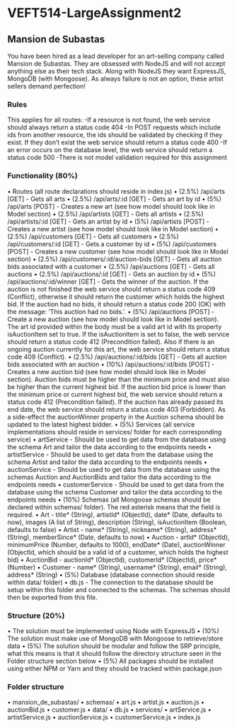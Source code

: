 # VEFT514-LargeAssignment2

## Mansion de Subastas
You have been hired as a lead developer for an art-selling company called Mansion de Subastas.
They are obsessed with NodeJS and will not accept anything else as their tech stack. Along with
NodeJS they want ExpressJS, MongoDB (with Mongoose). As always failure is not an option,
these artist sellers demand perfection!

### Rules
This applies for all routes:
-If a resource is not found, the web service should always return a status code 404
-In POST requests which include ids from another resource, the ids should be validated by checking if they exist. If they don’t exist the web service should return a status code 400
-If an error occurs on the database level, the web service should return a status code 500
-There is not model validation required for this assignment

### Functionality (80%)
  • Routes (all route declarations should reside in index.js)
  • (2.5%) /api/arts [GET] - Gets all arts
  • (2.5%) /api/arts/:id [GET] - Gets an art by id
  • (5%) /api/arts [POST] - Creates a new art (see how model should look like in Model
    section)
  • (2.5%) /api/artists [GET] - Gets all artists
  • (2.5%) /api/artists/:id [GET] - Gets an artist by id
  • (5%) /api/artists [POST] - Creates a new artist (see how model should look like in
    Model section)
  • (2.5%) /api/customers [GET] - Gets all customers
  • (2.5%) /api/customers/:id [GET] - Gets a customer by id
  • (5%) /api/customers [POST] - Creates a new customer (see how model should look
    like in Model section)
  • (2.5%) /api/customers/:id/auction-bids [GET] - Gets all auction bids associated
    with a customer
  • (2.5%) /api/auctions [GET] - Gets all auctions
  • (2.5%) /api/auctions/:id [GET] - Gets an auction by id
  • (5%) /api/auctions/:id/winner [GET] - Gets the winner of the auction. If the auction
    is not finished the web service should return a status code 409 (Conflict), otherwise it
    should return the customer which holds the highest bid. If the auction had no bids, it
    should return a status code 200 (OK) with the message: ‘This auction had no bids.’.
  • (5%) /api/auctions [POST] - Create a new auction (see how model should look like in
    Model section). The art id provided within the body must be a valid art id with its
    property isAuctionItem set to true. If the isAuctionItem is set to false, the web
    service should return a status code 412 (Precondition failed). Also if there is an
    ongoing auction currently for this art, the web service should return a status code 409
    (Conflict).
  • (2.5%) /api/auctions/:id/bids [GET] - Gets all auction bids associated with an
    auction
  • (10%) /api/auctions/:id/bids [POST] - Creates a new auction bid (see how model
    should look like in Model section). Auction bids must be higher than the minimum
    price and must also be higher than the current highest bid. If the auction bid price is
    lower than the minimum price or current highest bid, the web service should return a
    status code 412 (Precondition failed). If the auction has already passed its end date,
    the web service should return a status code 403 (Forbidden). As a side-effect the
    auctionWinner property in the Auction schema should be updated to the latest
    highest bidder.
  • (5%) Services (all service implementations should reside in services/ folder for each
    corresponding service)
  • artService - Should be used to get data from the database using the schema Art and
    tailor the data according to the endpoints needs
  • artistService - Should be used to get data from the database using the schema
    Artist and tailor the data according to the endpoints needs
  • auctionService - Should be used to get data from the database using the schemas
    Auction and AuctionBids and tailor the data according to the endpoints needs
  • customerService - Should be used to get data from the database using the schema
    Customer and tailor the data according to the endpoints needs
  • (10%) Schemas (all Mongoose schemas should be declared within schemas/ folder). The
    red asterisk means that the field is required.
  • Art - title* (String), artistId* (ObjectId), date* (Date, defaults to now), images (A list of
    String), description (String), isAuctionItem (Boolean, defaults to false)
  • Artist - name* (String), nickname* (String), address* (String), memberSince* (Date,
    defaults to now)
  • Auction - artId* (ObjectId), minimumPrice (Number, defaults to 1000), endDate*
    (Date), auctionWinner (ObjectId, which should be a valid id of a customer, which
    holds the highest bid)
  • AuctionBid - auctionId* (ObjectId), customerId* (ObjectId), price* (Number) 
  • Customer - name* (String), username* (String), email* (String), address* (String)
  • (5%) Database (database connection should reside within data/ folder)
  • db.js - The connection to the database should be setup within this folder and
    connected to the schemas. The schemas should then be exported from this file.
### Structure (20%)
  • The solution must be implemented using Node with ExpressJS
  • (10%) The solution must make use of MongoDB with Mongoose to retrieve/store data
  • (5%) The solution should be modular and follow the SRP principle, what this means is that
    it should follow the directory structure seen in the Folder structure section below
  • (5%) All packages should be installed using either NPM or Yarn and they should be
    tracked within package.json
### Folder structure
  • mansion_de_subastas/
  • schemas/
  • art.js
  • artist.js
  • auction.js
  • auctionBid.js
  • customer.js
  • data/
  • db.js
  • services/
  • artService.js
  • artistService.js
  • auctionService.js
  • customerService.js
  • index.js
